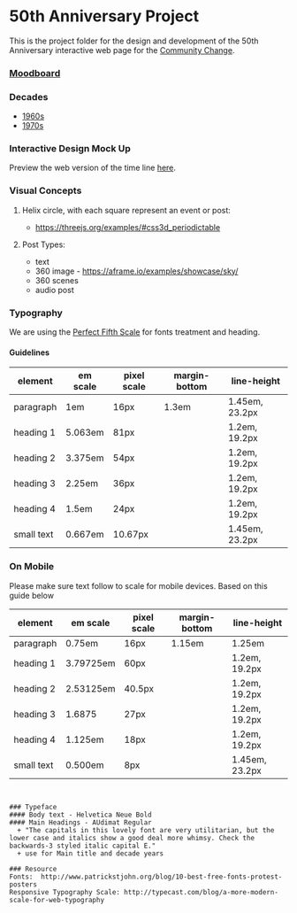 # 50th Anniversary Project 

This is the project folder for the design and development of the 50th Anniversary interactive web page for the [Community Change](https://communitychange.org).  


### [Moodboard](TIMELINE/moodboard/moodboard-1.pdf)  
### Decades   
  + [1960s](TIMELINE/1960/)    
  + [1970s](TIMELINE/1970/)    
  

### Interactive Design Mock Up  
Preview the web version of the time line [here](https://marvelapp.com/7hc9aa4).  
### Visual Concepts  

1. Helix circle, with each square represent an event or post:  
    + https://threejs.org/examples/#css3d_periodictable    
  
2. Post Types:
    + text  
    + 360 image - https://aframe.io/examples/showcase/sky/ 
    + 360 scenes  
    + audio post  
 
### Typography  

We are using the [Perfect Fifth Scale](http://type-scale.com/?size=16&scale=1.500&text=Center%20for%20Community%20Change&webfont=Libre+Baskerville&font-family=Helvetica%20&font-weight=400&font-family-headers=&font-weight-headers=inherit&background-color=white&font-color=) for fonts treatment and heading.   

#### Guidelines  

| element    | em scale | pixel scale | margin-bottom | line-height    |
|------------|----------|-------------|---------------|----------------|
| paragraph  | 1em      | 16px        | 1.3em         | 1.45em, 23.2px |
| heading 1  | 5.063em  | 81px        |               | 1.2em, 19.2px  |
| heading 2  | 3.375em  | 54px        |               | 1.2em, 19.2px  |
| heading 3  | 2.25em   | 36px        |               | 1.2em, 19.2px  |
| heading 4  | 1.5em    | 24px        |               | 1.2em, 19.2px  |
| small text | 0.667em  | 10.67px     |               | 1.45em, 23.2px |


### On Mobile

Please make sure text follow to scale for mobile devices.  Based on this guide below  

| element    | em scale   | pixel scale | margin-bottom | line-height    |
|------------|------------|-------------|---------------|----------------|
| paragraph  | 0.75em     | 16px        | 1.15em        | 1.25em         |
| heading 1  | 3.79725em  | 60px        |               | 1.2em, 19.2px  |
| heading 2  | 2.53125em  | 40.5px      |               | 1.2em, 19.2px  |
| heading 3  | 1.6875     | 27px        |               | 1.2em, 19.2px  |
| heading 4  | 1.125em    | 18px        |               | 1.2em, 19.2px  |
| small text | 0.500em    | 8px         |               | 1.45em, 23.2px |


```


### Typeface  
#### Body text - Helvetica Neue Bold    
#### Main Headings - AUdimat Regular   
  + "The capitals in this lovely font are very utilitarian, but the lower case and italics show a good deal more whimsy. Check the backwards-3 styled italic capital E."   
  + use for Main title and decade years

### Resource  
Fonts:  http://www.patrickstjohn.org/blog/10-best-free-fonts-protest-posters    
Responsive Typography Scale: http://typecast.com/blog/a-more-modern-scale-for-web-typography  




  
  
